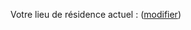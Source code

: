 Votre lieu de résidence actuel : <strong id="nom-departement"></strong> <span class="modifier">([modifier](#situation))</span>

